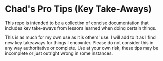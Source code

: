 # Chad's Pro Tips (Key Take-Aways)

This repo is intended to be a collection of concise documentation that includes key take-aways from lessons learned when doing certain things.

This is as much for my own use as it is others' use. I will add to it as I find new key takeaways for things I encounter. Please do not consider this in any way authoritative or complete. Use at your own risk, these tips may be incomplete or just outright wrong in some instances.
